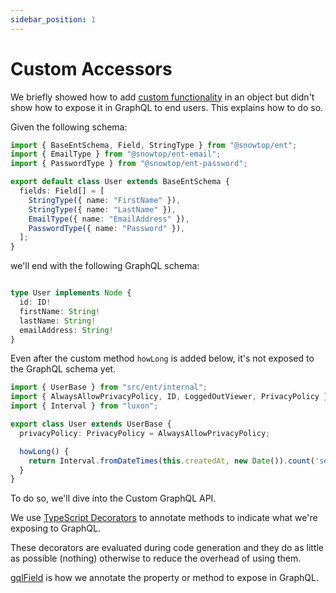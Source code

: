 ```yaml
---
sidebar_position: 1
---
```


# Custom Accessors

We briefly showed how to add [custom functionality](/docs/core-concepts/ent#custom-functionality) in an object but didn't show how to expose it in GraphQL to end users. This explains how to do so.

Given the following schema:

```ts title="src/schema/user.ts"
import { BaseEntSchema, Field, StringType } from "@snowtop/ent";
import { EmailType } from "@snowtop/ent-email";
import { PasswordType } from "@snowtop/ent-password";

export default class User extends BaseEntSchema {
  fields: Field[] = [
    StringType({ name: "FirstName" }),
    StringType({ name: "LastName" }),
    EmailType({ name: "EmailAddress" }),
    PasswordType({ name: "Password" }),
  ];
}
```

we'll end with the following GraphQL schema:

```ts title="src/graphql/schema.gql"

type User implements Node {
  id: ID!
  firstName: String!
  lastName: String!
  emailAddress: String!
}
```

Even after the custom method `howLong` is added below, it's not exposed to the GraphQL schema yet.

```ts title="src/ent/user.ts"
import { UserBase } from "src/ent/internal";
import { AlwaysAllowPrivacyPolicy, ID, LoggedOutViewer, PrivacyPolicy } from "@snowtop/ent"
import { Interval } from "luxon";

export class User extends UserBase {
  privacyPolicy: PrivacyPolicy = AlwaysAllowPrivacyPolicy;

  howLong() {
    return Interval.fromDateTimes(this.createdAt, new Date()).count('seconds');
  }
}
```

To do so, we'll dive into the Custom GraphQL API.

We use [TypeScript Decorators](https://www.typescriptlang.org/docs/handbook/decorators.html) to annotate methods to indicate what we're exposing to GraphQL.

These decorators are evaluated during code generation and they do as little as possible (nothing) otherwise to reduce the overhead of using them.

[gqlField](/docs/custom-queries/gql-field) is how we annotate the property or method to expose in GraphQL.
